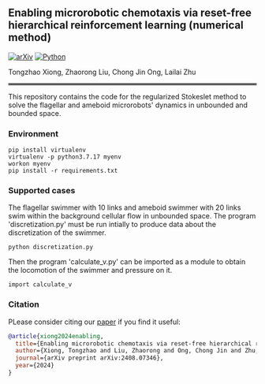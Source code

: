 ## Enabling microrobotic chemotaxis via reset-free hierarchical reinforcement learning (numerical method)
[![arXiv](https://img.shields.io/badge/arXiv-2408.07346-df2a2a.svg)](https://arxiv.org/pdf/2408.07346)
[![Python](https://img.shields.io/badge/python-3.7.17-blue)](https://www.python.org)


Tongzhao Xiong, Zhaorong Liu, Chong Jin Ong, Lailai Zhu 
<hr style="border: 2px solid gray;"></hr>

This repository contains the code for the regularized Stokeslet method to solve the flagellar and ameboid microrobots' dynamics in unbounded and bounded space. 
### Environment
```
pip install virtualenv
virtualenv -p python3.7.17 myenv
workon myenv
pip install -r requirements.txt
```

### Supported cases
The flagellar swimmer with $10$ links and ameboid swimmer with $20$ links swim within the background cellular flow in unbounded space. The program 'discretization.py' must be run intially to produce data about the discretization of the swimmer. 
```
python discretization.py
```
Then the program 'calculate_v.py' can be imported as a module to obtain the locomotion of the swimmer and pressure on it.
```
import calculate_v
```
### Citation
PLease consider citing our [paper](https://arxiv.org/pdf/2408.07346) if you find it useful:
```bibtex
@article{xiong2024enabling,
  title={Enabling microrobotic chemotaxis via reset-free hierarchical reinforcement learning},
  author={Xiong, Tongzhao and Liu, Zhaorong and Ong, Chong Jin and Zhu, Lailai},
  journal={arXiv preprint arXiv:2408.07346},
  year={2024}
}
```